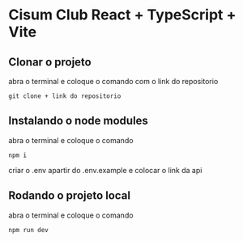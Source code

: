 # Cisum Club React + TypeScript + Vite

## Clonar o projeto
abra o terminal e coloque o comando com o link do repositorio
```
git clone + link do repositorio
```

## Instalando o node modules
abra o terminal e coloque o comando
```
npm i
```
criar o .env apartir do .env.example e colocar o link da api

## Rodando o projeto local
abra o terminal e coloque o comando
```
npm run dev
```
